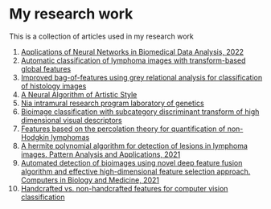 # My research work

This is a collection of articles used in my research work

1. [Applications of Neural Networks in Biomedical Data Analysis, 2022](https://pubmed.ncbi.nlm.nih.gov/35884772/)</br> 
2. [Automatic classification of lymphoma images with transform-based global features](https://pubmed.ncbi.nlm.nih.gov/20659835/)
3. [Improved bag-of-features using grey relational analysis for classification of histology images](https://link.springer.com/article/10.1007/s40747-021-00275-3)
4. [A Neural Algorithm of Artistic Style](https://arxiv.org/abs/1508.06576)
5. [Nia intramural research program laboratory of genetics](https://ome.grc.nia.nih.gov/iicbu2008/lymphoma/index.html)
6. [Bioimage classification with subcategory discriminant transform of high dimensional visual descriptors](https://www.ncbi.nlm.nih.gov/pmc/articles/PMC5112644/)
7. [Features based on the percolation theory for quantification of non-Hodgkin lymphomas](https://europepmc.org/article/MED/29059591)
8. [A hermite polynomial algorithm for detection of lesions in lymphoma images. Pattern Analysis and Applications, 2021](https://link.springer.com/article/10.1007/s10044-020-00927-z)
9. [Automated detection of bioimages using novel deep feature fusion algorithm and effective high-dimensional feature selection approach. Computers in Biology and Medicine, 2021](https://www.sciencedirect.com/science/article/abs/pii/S0010482521006569)
10. [Handcrafted vs. non-handcrafted features for computer vision classification](https://www.semanticscholar.org/paper/Handcrafted-vs.-non-handcrafted-features-for-vision-Nanni-Ghidoni/a6cfe548f34a5af4f5441ddade464a4c31af838a)
 

  
